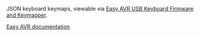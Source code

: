 JSON keyboard keymaps, viewable via [Easy AVR USB Keyboard Firmware and Keymapper](https://geekhack.org/index.php?topic=51252.0).

[Easy AVR documentation](http://dhowland.github.io/EasyAVR/build/html/index.html)
